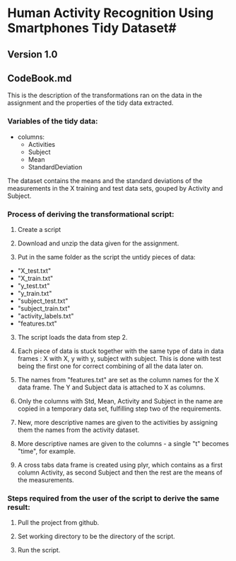 # Human Activity Recognition Using Smartphones Tidy Dataset#
## Version 1.0
## CodeBook.md

This is the description of the transformations ran on the data in the assignment and the properties of the tidy data extracted.

### Variables of the tidy data:
  - columns:
    - Activities
    - Subject
    - Mean
    - StandardDeviation

The dataset contains the means and the standard deviations of the measurements in the X training and test data sets, gouped by Activity and Subject.
    
### Process of deriving the transformational script:

1. Create a script

2. Download and unzip the data given for the assignment.

2. Put in the same folder as the script the untidy pieces of data: 
  - "X_test.txt"
  - "X_train.txt"
  - "y_test.txt"
  - "y_train.txt"
  - "subject_test.txt"
  - "subject_train.txt"
  - "activity_labels.txt"
  - "features.txt"

3. The script loads the data from step 2.

4. Each piece of data is stuck together with the same type of data in data frames : X with X, y with y, subject with subject. This is done with test being the first one for correct combining of all the data later on.

5. The names from "features.txt" are set as the column names for the X data frame. The Y and Subject data is attached to X as columns.

6. Only the columns with Std, Mean, Activity and Subject in the name are copied in a temporary data set, fulfilling step two of the requirements.

7. New, more descriptive names are given to the activities by assigning them the names from the activity dataset. 

8. More descriptive names are given to the columns - a single "t" becomes "time", for example.

9. A cross tabs data frame is created using plyr, which contains as a first column Activity, as second Subject and then the rest are the means of the measurements.

### Steps required from the user of the script to derive the same result:

1. Pull the project from github.

2. Set working directory to be the directory of the script.

3. Run the script.
